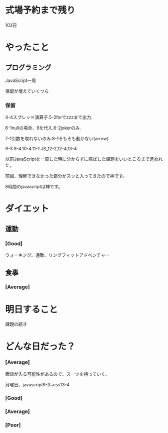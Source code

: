 # 式場予約まで残り

103日

# やったこと

## プログラミング

JavaScript一周

保留が増えていくつら

### 保留
4-4スプレッド演算子.5-2forでzzzまで出力.

6-1nullの場合、9を代入.6-2jokerのみ.

7-1引数を取れないのみ.8-1そもそも動かない(arrow).

9-3.9-4.10-4.11-1.JS_12-2,12-4,13-4

以前JavaScriptを一周した時に分からずに飛ばした課題をいいところまで進めれた。

前回、理解できなかった部分がスッと入ってきたので神です。

8時間のjavascriptは神です。

# ダイエット

## 運動 

### [Good]

ウォーキング、通勤、リングフィットアドベンチャー

## 食事

### [Average]

# 明日すること

課題の続き

# どんな日だった？

### [Average]

面談が入る可能性があるので、スーツを持っていく。

月曜日、javascript9-3~css13-4


### [Good]
### [Average]
### [Poor]
